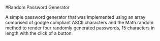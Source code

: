 #Random Password Generator

A simple password generator that was implemented using an array comprised of google compliant ASCII characters and the Math.random method to render four randomly generated passwords, 15 characters in length with the click of a button.